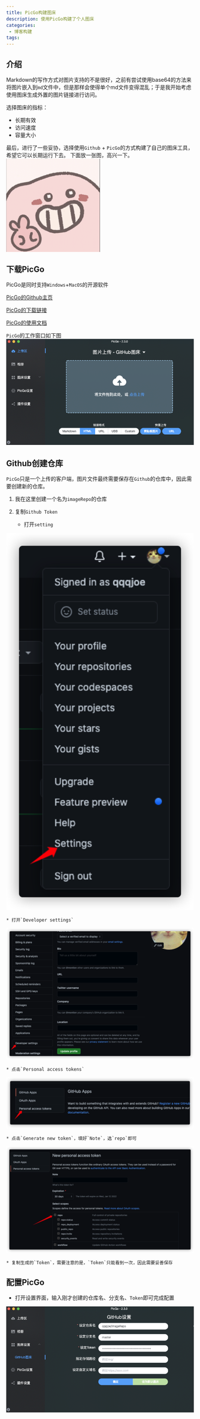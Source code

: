 ```yaml
---
title: PicGo构建图床
description: 使用PicGo构建了个人图床
categories:
 - 博客构建
tags:
---
```


## 介绍

Markdown的写作方式对图片支持的不是很好，之前有尝试使用base64的方法来将图片嵌入到`md`文件中，但是那样会使得单个md文件变得混乱；于是我开始考虑使用图床生成外置的图片链接进行访问。

选择图床的指标：
* 长期有效
* 访问速度
* 容量大小

最后，进行了一些妥协，选择使用`Github` + `PicGo`的方式构建了自己的图床工具，希望它可以长期运行下去。
下面放一张图，高兴一下。
<img style="width:50%;height:50%" src="https://raw.githubusercontent.com/qqqjoe/imageRepo/master/%E6%88%AA%E5%B1%8F2021-12-13%20%E4%B8%8B%E5%8D%884.53.18.png"  alt="展示" align=center />

## 下载PicGo

PicGo是同时支持`Windows`+`MacOS`的开源软件

[PicGo的Github主页](https://github.com/Molunerfinn/PicGo)

[PicGo的下载链接](https://github.com/Molunerfinn/PicGo/releases)

[PicGo的使用文档](https://picgo.github.io/PicGo-Doc/zh/guide/getting-started.html)

`PicGo`的工作窗口如下图
<img src="https://raw.githubusercontent.com/qqqjoe/imageRepo/master/%E6%88%AA%E5%B1%8F2021-12-13%20%E4%B8%8B%E5%8D%886.28.34.png"/>

## Github创建仓库

`PicGo`只是一个上传的客户端，图片文件最终需要保存在`Github`的仓库中，因此需要创建新的仓库。

1. 我在这里创建一个名为`imageRepo`的仓库

2. 复制`Github Token`
    * 打开`setting`
<img src="https://raw.githubusercontent.com/qqqjoe/imageRepo/master/20211213183659.png"/>
    
    * 打开`Developer settings`
<img src="https://raw.githubusercontent.com/qqqjoe/imageRepo/master/202112131843701.png"/>

    * 点击`Personal access tokens`
<img src="https://raw.githubusercontent.com/qqqjoe/imageRepo/master/202112131846134.png"/>

    * 点击`Generate new token`，填好`Note`，选`repo`即可
<img src="https://raw.githubusercontent.com/qqqjoe/imageRepo/master/202112131848920.png"/>

    * 复制生成的`Token`，需要注意的是，`Token`只能看到一次，因此需要妥善保存

## 配置PicGo

* 打开设置界面，输入刚才创建的仓库名、分支名、`Token`即可完成配置
<img src="https://raw.githubusercontent.com/qqqjoe/imageRepo/master/202112131850375.png"/>
